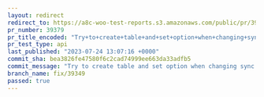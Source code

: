```yaml
---
layout: redirect
redirect_to: https://a8c-woo-test-reports.s3.amazonaws.com/public/pr/39379/api/index.html
pr_number: 39379
pr_title_encoded: "Try+to+create+table+and+set+option+when+changing+sync+setting."
pr_test_type: api
last_published: "2023-07-24 13:07:16 +0000"
commit_sha: bea3826fe47580f6c2cad74999ee663da33adfb5
commit_message: "Try to create table and set option when changing sync setting."
branch_name: fix/39349
passed: true
---
```

